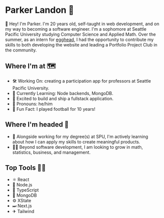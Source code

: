 # Parker Landon 🔭

👋 Hey! I'm Parker. I'm 20 years old, self-taught in web development, and on my way to becoming a software engineer. I'm a sophomore at Seattle Pacific University studying Computer Science and Applied Math. Over the summer, as an intern for [egghead](https://egghead.io), I had the opportunity to contribute my skills to both developing the website and leading a Portfolio Project Club in the community.

## Where I'm at 🗺
- 🛠 Working On: creating a participation app for professors at Seattle Pacific University.
- 🤔 Currently Learning: Node backends, MongoDB.
- 🌵 Excited to build and ship a fullstack application.
- 👑 Pronouns: he/him
- 🏈 Fun Fact: I played football for 10 years!

## Where I'm headed 🎈
- 💎 Alongside working for my degree(s) at SPU, I'm actively learning about how I can apply my skills to create meaningful products.
- 🧙‍♂️ Beyond software development, I am looking to grow in math, statistics, business, and management.

## Top Tools 👷‍♂️
- ⚛ React
- 📗 Node.js
- 💙 TypeScript
- 🍃 MongoDB
- ⚙ XState
- ⏭ Next.js
- ✈ Tailwind
